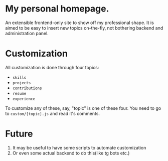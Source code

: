 # My personal homepage.

An extensible frontend-only site to show off my professional shape. It is aimed to be easy to insert new topics on-the-fly, not bothering backend and administration panel.

# Customization 

All customization is done through four topics:

- `skills`
- `projects`
- `contributions`
- `resume`
- `experience`

To customize any of these, say, "topic" is one of these four. You need to go to `custom/[topic].js` and read it's comments.

# Future

1. It may be useful to have some scripts to automate customization 
2. Or even some actual backend to do this(like tg bots etc.)
